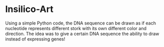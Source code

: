 # Insilico-Art
Using a simple Python code, the DNA sequence can be drawn as if each nucleotide represents different stork with its own different color and direction. The idea was to give a certain DNA sequence the ability to draw instead of expressing genes!
